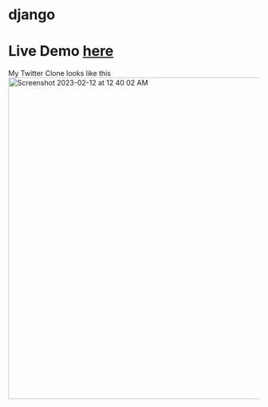 # django

# Live Demo [here](https://twitterclonenew.chandangoyal2.repl.co/)

My Twitter Clone looks like this<img width="645" alt="Screenshot 2023-02-12 at 12 40 02 AM" src="https://user-images.githubusercontent.com/108299120/218276670-d0d69bc7-baf8-476d-bed3-bce577dfb532.png">
